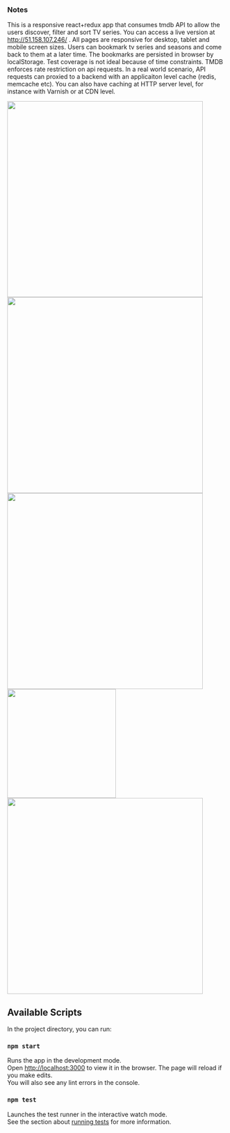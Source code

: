 ### Notes
This is a responsive react+redux app that consumes tmdb API to allow the users discover, filter and sort TV series. You can access a live version at http://51.158.107.246/ . All pages are responsive for desktop, tablet and mobile screen sizes. Users can bookmark tv series and seasons and come back to them at a later time. The bookmarks are persisted in browser by localStorage. Test coverage is not ideal because of time constraints. 
TMDB enforces rate restriction on api requests. In a real world scenario, API requests can proxied to a backend with an applicaiton level cache (redis, memcache etc). You can also have caching at HTTP server level, for instance with Varnish or at CDN level.

<img src="https://i.paste.pics/95f66c9ef70073fbeabf171cb589bc59.png" width="450">
<img src="https://i.paste.pics/a9fc6f4f54d7d48344e151db59eaab45.png" width="450">
<img src="https://i.paste.pics/b5a12edfb1c8d7f3cef33720af32ad60.png" width="450">
<img src="https://i.paste.pics/0d12488686a80b483c010e4fda93b284.png" width="250">
<img src="https://i.paste.pics/6beed6cda3d2587aad0e9de87d19c5b8.png" width="450">

## Available Scripts
In the project directory, you can run:
### `npm start`
Runs the app in the development mode.<br>
Open [http://localhost:3000](http://localhost:3000) to view it in the browser.
The page will reload if you make edits.<br>
You will also see any lint errors in the console.
### `npm test`
Launches the test runner in the interactive watch mode.<br>
See the section about [running tests](https://facebook.github.io/create-react-app/docs/running-tests) for more information.
